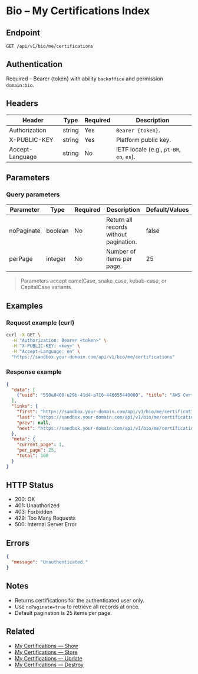 # Bio – My Certifications Index

## Endpoint

```
GET /api/v1/bio/me/certifications
```

## Authentication

Required – Bearer {token} with ability `backoffice` and permission `domain:bio`.

## Headers

| Header           | Type   | Required | Description |
| ---------------- | ------ | -------- | ----------- |
| Authorization    | string | Yes      | `Bearer {token}`. |
| X-PUBLIC-KEY     | string | Yes      | Platform public key. |
| Accept-Language  | string | No       | IETF locale (e.g., `pt-BR`, `en`, `es`). |

## Parameters

### Query parameters

| Parameter  | Type    | Required | Description | Default/Values |
| ---------- | ------- | -------- | ----------- | -------------- |
| noPaginate | boolean | No       | Return all records without pagination. | false |
| perPage    | integer | No       | Number of items per page. | 25 |

> Parameters accept camelCase, snake_case, kebab-case, or CapitalCase variants.

## Examples

### Request example (curl)

```bash
curl -X GET \
  -H "Authorization: Bearer <token>" \
  -H "X-PUBLIC-KEY: <key>" \
  -H "Accept-Language: en" \
  "https://sandbox.your-domain.com/api/v1/bio/me/certifications"
```

### Response example

```json
{
  "data": [
    {"uuid": "550e8400-e29b-41d4-a716-446655440000", "title": "AWS Certified", "issued_date": "2024-01-15"}
  ],
  "links": {
    "first": "https://sandbox.your-domain.com/api/v1/bio/me/certifications?page=1",
    "last": "https://sandbox.your-domain.com/api/v1/bio/me/certifications?page=5",
    "prev": null,
    "next": "https://sandbox.your-domain.com/api/v1/bio/me/certifications?page=2"
  },
  "meta": {
    "current_page": 1,
    "per_page": 25,
    "total": 100
  }
}
```

## HTTP Status

- 200: OK
- 401: Unauthorized
- 403: Forbidden
- 429: Too Many Requests
- 500: Internal Server Error

## Errors

```json
{
  "message": "Unauthenticated."
}
```

## Notes

- Returns certifications for the authenticated user only.
- Use `noPaginate=true` to retrieve all records at once.
- Default pagination is 25 items per page.

## Related

- [My Certifications — Show](MyCertificationsShow.md)
- [My Certifications — Store](MyCertificationsStore.md)
- [My Certifications — Update](MyCertificationsUpdate.md)
- [My Certifications — Destroy](MyCertificationsDestroy.md)
